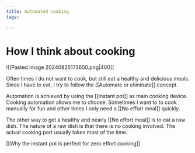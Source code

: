 ```yaml
---
title: Automated cooking
tags:
  
---
```

# How I think about cooking

![[Pasted image 20240925173650.png|400]]

Often times I do not want to cook, but still eat a healthy and delicious meals. Since I have to eat, I try to follow the [[Automate or eliminate]] concept.

Automation is achieved by using the [[Instant pot]] as main cooking device. Cooking automation allows me to choose. Sometimes I want to to cook manually for fun and other times I only need a [[No effort meal]] quickly.

The other way to get a healthy and nearly [[No effort meal]] is to eat a raw dish. The nature of a raw dish is that there is no cooking involved. The actual cooking part usually takes most of the time.

[[Why the instant pot is perfect for zero effort cooking]]